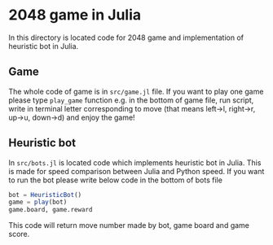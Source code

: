 # 2048 game in Julia
In this directory is located code for 2048 game and implementation of heuristic bot in Julia. 

## Game
The whole code of game is in `src/game.jl` file. If you want to play one game please type `play_game` function e.g. in the bottom of game file, run script, write in terminal letter corresponding to move (that means left->l, right->r, up->u, down->d) and enjoy the game!

## Heuristic bot
In `src/bots.jl` is located code which implements heuristic bot in Julia. This is made for speed comparison  between Julia and Python speed.
If you want to run the bot please write below code in the bottom of bots file
```julia
bot = HeuristicBot()
game = play(bot)
game.board, game.reward
```
This code will return move number made by bot, game board and game score.